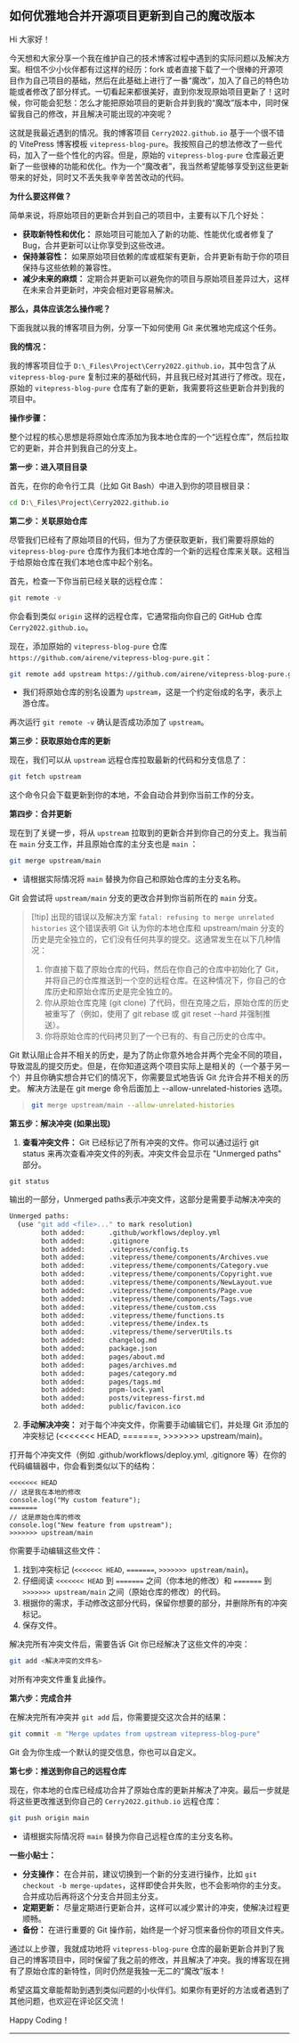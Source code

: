 ## 如何优雅地合并开源项目更新到自己的魔改版本

Hi 大家好！

今天想和大家分享一个我在维护自己的技术博客过程中遇到的实际问题以及解决方案。相信不少小伙伴都有过这样的经历：fork 或者直接下载了一个很棒的开源项目作为自己项目的基础，然后在此基础上进行了一番“魔改”，加入了自己的特色功能或者修改了部分样式。一切看起来都很美好，直到你发现原始项目更新了！这时候，你可能会犯愁：怎么才能把原始项目的更新合并到我的“魔改”版本中，同时保留我自己的修改，并且解决可能出现的冲突呢？

这就是我最近遇到的情况。我的博客项目 `Cerry2022.github.io` 基于一个很不错的 VitePress 博客模板 `vitepress-blog-pure`。我按照自己的想法修改了一些代码，加入了一些个性化的内容。但是，原始的 `vitepress-blog-pure` 仓库最近更新了一些很棒的功能和优化。作为一个“魔改者”，我当然希望能够享受到这些更新带来的好处，同时又不丢失我辛辛苦苦改动的代码。

**为什么要这样做？**

简单来说，将原始项目的更新合并到自己的项目中，主要有以下几个好处：

*   **获取新特性和优化：** 原始项目可能加入了新的功能、性能优化或者修复了 Bug，合并更新可以让你享受到这些改进。
*   **保持兼容性：** 如果原始项目依赖的库或框架有更新，合并更新有助于你的项目保持与这些依赖的兼容性。
*   **减少未来的麻烦：** 定期合并更新可以避免你的项目与原始项目差异过大，这样在未来合并更新时，冲突会相对更容易解决。

**那么，具体应该怎么操作呢？**

下面我就以我的博客项目为例，分享一下如何使用 Git 来优雅地完成这个任务。

**我的情况：**

我的博客项目位于 `D:\_Files\Project\Cerry2022.github.io`，其中包含了从 `vitepress-blog-pure` 复制过来的基础代码，并且我已经对其进行了修改。现在，原始的 `vitepress-blog-pure` 仓库有了新的更新，我需要将这些更新合并到我的项目中。

**操作步骤：**

整个过程的核心思想是将原始仓库添加为我本地仓库的一个“远程仓库”，然后拉取它的更新，并合并到我自己的分支上。

**第一步：进入项目目录**

首先，在你的命令行工具（比如 Git Bash）中进入到你的项目根目录：

```bash
cd D:\_Files\Project\Cerry2022.github.io
```

**第二步：关联原始仓库**

尽管我们已经有了原始项目的代码，但为了方便获取更新，我们需要将原始的 `vitepress-blog-pure` 仓库作为我们本地仓库的一个新的远程仓库来关联。这相当于给原始仓库在我们本地仓库中起个别名。

首先，检查一下你当前已经关联的远程仓库：

```bash
git remote -v
```

你会看到类似 `origin` 这样的远程仓库，它通常指向你自己的 GitHub 仓库 `Cerry2022.github.io`。

现在，添加原始的 `vitepress-blog-pure` 仓库 `https://github.com/airene/vitepress-blog-pure.git`：

```bash
git remote add upstream https://github.com/airene/vitepress-blog-pure.git
```

*   我们将原始仓库的别名设置为 `upstream`，这是一个约定俗成的名字，表示上游仓库。

再次运行 `git remote -v` 确认是否成功添加了 `upstream`。

**第三步：获取原始仓库的更新**

现在，我们可以从 `upstream` 远程仓库拉取最新的代码和分支信息了：

```bash
git fetch upstream
```

这个命令只会下载更新到你的本地，不会自动合并到你当前工作的分支。

**第四步：合并更新**

现在到了关键一步，将从 `upstream` 拉取到的更新合并到你自己的分支上。我当前在 `main` 分支工作，并且原始仓库的主分支也是 `main` ：
```bash
git merge upstream/main
```

*   请根据实际情况将 `main` 替换为你自己和原始仓库的主分支名称。

Git 会尝试将 `upstream/main` 分支的更改合并到你当前所在的 `main` 分支。

> [!tip] 出现的错误以及解决方案
> `fatal: refusing to merge unrelated histories`
> 这个错误表明 Git 认为你的本地仓库和 upstream/main 分支的历史是完全独立的，它们没有任何共享的提交。这通常发生在以下几种情况：
> 1. 你直接下载了原始仓库的代码，然后在你自己的仓库中初始化了 Git，并将自己的仓库推送到一个空的远程仓库。在这种情况下，你自己的仓库历史和原始仓库历史是完全独立的。    
> 2. 你从原始仓库克隆 (git clone) 了代码，但在克隆之后，原始仓库的历史被重写了（例如，使用了 git rebase 或 git reset --hard 并强制推送）。
> 3. 你将原始仓库的代码拷贝到了一个已有的、有自己历史的仓库中。
> 
Git 默认阻止合并不相关的历史，是为了防止你意外地合并两个完全不同的项目，导致混乱的提交历史。但是，在你知道这两个项目实际上是相关的（一个基于另一个）并且你确实想合并它们的情况下，你需要显式地告诉 Git 允许合并不相关的历史。
解决方法是在 git merge 命令后面加上 --allow-unrelated-histories 选项。
> 
> 
> ```bash
> git merge upstream/main --allow-unrelated-histories
> ```
> 


**第五步：解决冲突 (如果出现)**

1. **查看冲突文件：** Git 已经标记了所有冲突的文件。你可以通过运行 git status 来再次查看冲突文件的列表。冲突文件会显示在 "Unmerged paths" 部分。

```
git status
```
输出的一部分，Unmerged paths表示冲突文件，这部分是需要手动解决冲突的
```bash
Unmerged paths:
  (use "git add <file>..." to mark resolution)
        both added:      .github/workflows/deploy.yml
        both added:      .gitignore
        both added:      .vitepress/config.ts
        both added:      .vitepress/theme/components/Archives.vue
        both added:      .vitepress/theme/components/Category.vue
        both added:      .vitepress/theme/components/Copyright.vue
        both added:      .vitepress/theme/components/NewLayout.vue
        both added:      .vitepress/theme/components/Page.vue
        both added:      .vitepress/theme/components/Tags.vue
        both added:      .vitepress/theme/custom.css
        both added:      .vitepress/theme/functions.ts
        both added:      .vitepress/theme/index.ts
        both added:      .vitepress/theme/serverUtils.ts
        both added:      changelog.md
        both added:      package.json
        both added:      pages/about.md
        both added:      pages/archives.md
        both added:      pages/category.md
        both added:      pages/tags.md
        both added:      pnpm-lock.yaml
        both added:      posts/vitepress-first.md
        both added:      public/favicon.ico

```


2. **手动解决冲突：** 对于每个冲突文件，你需要手动编辑它们，并处理 Git 添加的冲突标记 (<<<<<<< HEAD, =======, >>>>>>> upstream/main)。

打开每个冲突文件（例如 .github/workflows/deploy.yml, .gitignore 等）在你的代码编辑器中，你会看到类似以下的结构：
```
<<<<<<< HEAD
// 这是我在本地的修改
console.log("My custom feature");
=======
// 这是原始仓库的修改
console.log("New feature from upstream");
>>>>>>> upstream/main
```

你需要手动编辑这些文件：

1.  找到冲突标记 (`<<<<<<< HEAD`, `=======`, `>>>>>>> upstream/main`)。
2.  仔细阅读 `<<<<<<< HEAD` 到 `=======` 之间（你本地的修改）和 `=======` 到 `>>>>>>> upstream/main` 之间（原始仓库的修改）的代码。
3.  根据你的需求，手动修改这部分代码，保留你想要的部分，并删除所有的冲突标记。
4.  保存文件。

解决完所有冲突文件后，需要告诉 Git 你已经解决了这些文件的冲突：

```bash
git add <解决冲突的文件名>
```

对所有冲突文件重复此操作。

**第六步：完成合并**

在解决完所有冲突并 `git add` 后，你需要提交这次合并的结果：

```bash
git commit -m "Merge updates from upstream vitepress-blog-pure"
```

Git 会为你生成一个默认的提交信息，你也可以自定义。

**第七步：推送到你自己的远程仓库**

现在，你本地的仓库已经成功合并了原始仓库的更新并解决了冲突。最后一步就是将这些更改推送到你自己的 `Cerry2022.github.io` 远程仓库：

```bash
git push origin main
```

*   请根据实际情况将 `main` 替换为你自己远程仓库的主分支名称。

**一些小贴士：**

*   **分支操作：** 在合并前，建议切换到一个新的分支进行操作，比如 `git checkout -b merge-updates`，这样即使合并失败，也不会影响你的主分支。合并成功后再将这个分支合并回主分支。
*   **定期更新：** 尽量定期进行更新合并，这样可以减少累计的冲突，使解决过程更顺畅。
*   **备份：** 在进行重要的 Git 操作前，始终是一个好习惯来备份你的项目文件夹。

通过以上步骤，我就成功地将 `vitepress-blog-pure` 仓库的最新更新合并到了我自己的博客项目中，同时保留了我之前的修改，并且解决了冲突。我的博客现在拥有了原始仓库的新特性，同时仍然是我独一无二的“魔改”版本！

希望这篇文章能帮助到遇到类似问题的小伙伴们。如果你有更好的方法或者遇到了其他问题，也欢迎在评论区交流！

Happy Coding！

---